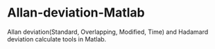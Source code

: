 # Allan-deviation-Matlab
Allan deviation(Standard, Overlapping, Modified, Time) and Hadamard deviation calculate tools in Matlab.
